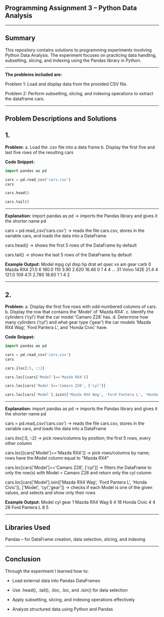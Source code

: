 ## Programming Assignment 3 – Python Data Analysis

_____________________________________________________________________________________________________________________________________

## Summary

This repository contains solutions to programming experiments involving Python Data Analysis. 
The experiment focuses on practicing data handling, subsetting, slicing, and indexing using the Pandas library in Python.

_____________________________________________________________________________________________________________________________________

**The problems included are:**

Problem 1: Load and display data from the provided CSV file.

Problem 2: Perform subsetting, slicing, and indexing operations to extract the dataframe cars.

_____________________________________________________________________________________________________________________________________
## Problem Descriptions and Solutions

## 1. 
**Problem:**
a. Load the .csv file into a data frame
b. Display the first five and last five rows of the resulting cars

**Code Snippet:**

```python
import pandas as pd

cars = pd.read_csv('cars.csv')
cars

cars.head()

cars.tail()
```
_____________________________________________________________________________________________________________________________________

**Explanation:**
import pandas as pd → imports the Pandas library and gives it the shorter name pd

cars = pd.read_csv('cars.csv') → reads the file cars.csv, stores in the variable cars, and loads the data into a DataFrame

cars.head() → shows the first 5 rows of the DataFrame by default

cars.tail() → shows the last 5 rows of the DataFrame by default

**Example Output:**
	Model	mpg	cyl	disp	hp	drat	wt	qsec	vs	am	gear	carb
0	Mazda RX4	21.0	6	160.0	110	3.90	2.620	16.46	0	1	4	4
...
31	Volvo 142E	21.4	4	121.0	109	4.11	2.780	18.60	1	1	4	2
_____________________________________________________________________________________________________________________________________

## 2.
**Problem:**
a. Display the first five rows with odd-numbered columns of cars.
b. Display the row that contains the ‘Model’ of ‘Mazda RX4’.
c. Identify the cylinders (‘cyl’) that the car model ‘Camaro Z28’ has.
d. Determine how many cylinders (‘cyl’) and what gear type (‘gear’) the car models ‘Mazda RX4 Wag’, ‘Ford Pantera L’, and ‘Honda Civic’ have.

**Code Snippet:**
```python
import pandas as pd

cars = pd.read_csv('cars.csv')
cars

cars.iloc[:5, ::2]

cars.loc[(cars['Model']=='Mazda RX4')]

cars.loc[cars['Model']=='Camaro Z28', ['cyl']]

cars.loc[cars['Model'].isin(['Mazda RX4 Wag', 'Ford Pantera L', 'Honda Civic']), ['Model', 'cyl','gear']]
```
_____________________________________________________________________________________________________________________________________
**Explanation:**
import pandas as pd → imports the Pandas library and gives it the shorter name pd

cars = pd.read_csv('cars.csv') → reads the file cars.csv, stores in the variable cars, and loads the data into a DataFrame

cars.iloc[:5, ::2] → pick rows/columns by position; the first 5 rows, every other column

cars.loc[(cars['Model']=='Mazda RX4')] → pick rows/columns by name; rows have the Model column equal to "Mazda RX4"

cars.loc[cars['Model']=='Camaro Z28', ['cyl']] → filters the DataFrame to only the row(s) with Model = Camaro Z28 and return only the cyl column

cars.loc[cars['Model'].isin(['Mazda RX4 Wag', 'Ford Pantera L', 'Honda Civic']), ['Model', 'cyl','gear']] → checks if each Model is one of the given values, and selects and show only their rows

**Example Output:**
	Model	cyl	gear
1	Mazda RX4 Wag	6	4
18	Honda Civic	4	4
28	Ford Pantera L	8	5
_____________________________________________________________________________________________________________________________________
## Libraries Used
Pandas – for DataFrame creation, data selection, slicing, and indexing
_____________________________________________________________________________________________________________________________________
## Conclusion
Through the experiment I learned how to:

- Load external data into Pandas DataFrames

- Use .head(), .tail(), .iloc, .loc, and .isin() for data selection

- Apply subsetting, slicing, and indexing operations effectively

- Analyze structured data using Python and Pandas


